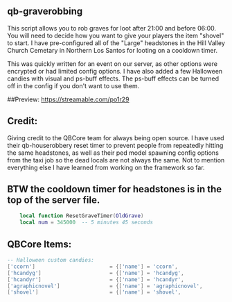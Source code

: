 ## qb-graverobbing

This script allows you to rob graves for loot after 21:00 and before 06:00. You will need to decide how you want to give your players the item "shovel" to start. I have pre-configured all of the "Large" headstones in the Hill Valley Church Cemetary in Northern Los Santos for looting on a cooldown timer.

This was quickly written for an event on our server, as other options were encrypted or had limited config options. I have also added a few Halloween candies with visual and ps-buff effects. The ps-buff effects can be turned off in the config if you don't want to use them.

##Preview:
https://streamable.com/po1r29

## Credit:
Giving credit to the QBCore team for always being open source. I have used their qb-houserobbery reset timer to prevent people from repeatedly hitting the same headstones, as well as their ped model spawning config options from the taxi job so the dead locals are not always the same. Not to mention everything else I have learned from working on the framework so far.

## BTW the cooldown timer for headstones is in the top of the server file.
```lua
    local function ResetGraveTimer(OldGrave)
    local num = 345000  -- 5 minutes 45 seconds
```

## QBCore Items: 
```lua
-- Halloween custom candies:
['ccorn']  			 		 	 = {['name'] = 'ccorn', 						['label'] = 'Candy Corn', 				['weight'] = 100, 		['type'] = 'item',  	['image'] = 'ccorn.png', 					['unique'] = false, 		['useable'] = true, 	['shouldClose'] = true,    ['combinable'] = nil,   ['description'] = 'Some candy corn.'},
['hcandyg']  			 		 = {['name'] = 'hcandyg', 						['label'] = 'Halloween Candy', 			['weight'] = 100, 		['type'] = 'item',  	['image'] = 'hcandyg.png', 					['unique'] = false, 		['useable'] = true, 	['shouldClose'] = true,    ['combinable'] = nil,   ['description'] = 'Halloween candy in a green wrapper.'},
['hcandyr']  			 		 = {['name'] = 'hcandyr', 						['label'] = 'Halloween Candy', 			['weight'] = 100, 		['type'] = 'item',  	['image'] = 'hcandyr.png', 					['unique'] = false, 		['useable'] = true, 	['shouldClose'] = true,    ['combinable'] = nil,   ['description'] = 'Halloween candy in a red wrapper.'},
['agraphicnovel']  			 	 = {['name'] = 'agraphicnovel', 				['label'] = 'Ancient Graphic Novel', 	['weight'] = 1000, 		['type'] = 'item',  	['image'] = 'agraphicnovel.png', 			['unique'] = true, 		['useable'] = true, 	['shouldClose'] = true,    ['combinable'] = nil,   ['description'] = 'an ancient book with a odd leathery skin binding.'},
['shovel']  			 		 = {['name'] = 'shovel', 						['label'] = 'Shovel', 					['weight'] = 5000, 		['type'] = 'item',  	['image'] = 'shovel.png', 					['unique'] = true, 		['useable'] = true, 	['shouldClose'] = true,    ['combinable'] = nil,   ['description'] = 'I can dig things with this..'},

```
